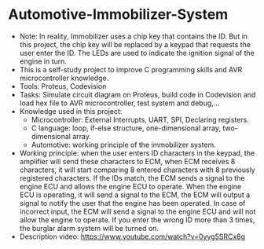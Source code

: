 # Automotive-Immobilizer-System
+ Note: In reality, Immobilizer uses a chip key that contains the ID. But in this project, the chip key will be replaced by a keypad that requests the user enter the ID. The LEDs are used to indicate the ignition signal of the engine in turn.
+ This is a self-study project to improve C programming skills and AVR microcontroller knowledge.
+ Tools: Proteus, Codevision
+ Tasks: Simulate circuit diagram on Proteus, build code in Codevision and load hex file to AVR microcontroller, test system and debug,...
+ Knowledge used in this project: 
  - Microcontroller: External Interrupts, UART, SPI, Declaring registers. 
  - C language: loop, if-else structure, one-dimensional array, two-dimensional array.
  - Automotive: working principle of the immobilizer system.
+ Working principle: when the user enters ID characters in the keypad, the amplifier will send these characters to ECM, when ECM receives 8 characters, it will start comparing 8 entered characters with 8 previously registered characters. If the IDs match, the ECM sends a signal to the engine ECU and allows the engine ECU to operate. When the engine ECU is operating, it will send a signal to the ECM, the ECM will output a signal to notify the user that the engine has been operated. In case of incorrect input, the ECM will send a signal to the engine ECU and will not allow the engine to operate. If you enter the wrong ID more than 3 times, the burglar alarm system will be turned on.
+ Description video: https://www.youtube.com/watch?v=0yyg5SRCx8g 
